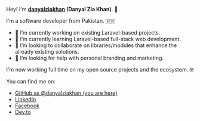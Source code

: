 Hey! I'm **<a href="https://www.linkedin.com/in/danyalziakhan" target="_blank">danyalziakhan</a> (Danyal Zia Khan)**. 👋

I'm a software developer from Pakistan. 🇵🇰

- 🔭 I’m currently working on existing Laravel-based projects.
- 🌱 I’m currently learning Laravel-based full-stack web development.
- 👯 I’m looking to collaborate on libraries/modules that enhance the already existing solutions.
- 🤔 I’m looking for help with personal branding and marketing.
  
I'm now working full time on my open source projects and the ecosystem. 🤓

You can find me on:

* [GitHub as @danyalziakhan (you are here)](https://github.com/danyalziakhan)
* [LinkedIn](https://www.linkedin.com/in/danyalziakhan)
* [Facebook](https://www.facebook.com/danyal.zia.khan)
* [Dev.to](https://dev.to/danyalzia)
